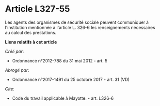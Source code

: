 # Article L327-55

Les agents des organismes de sécurité sociale peuvent communiquer à l'institution mentionnée à l'article L. 326-6 les
renseignements nécessaires au calcul des prestations.

**Liens relatifs à cet article**

_Créé par_:

  - Ordonnance n°2012-788 du 31 mai 2012 - art. 5

_Abrogé par_:

  - Ordonnance n°2017-1491 du 25 octobre 2017 - art. 31 (VD)

_Cite_:

  - Code du travail applicable à Mayotte. - art. L326-6
